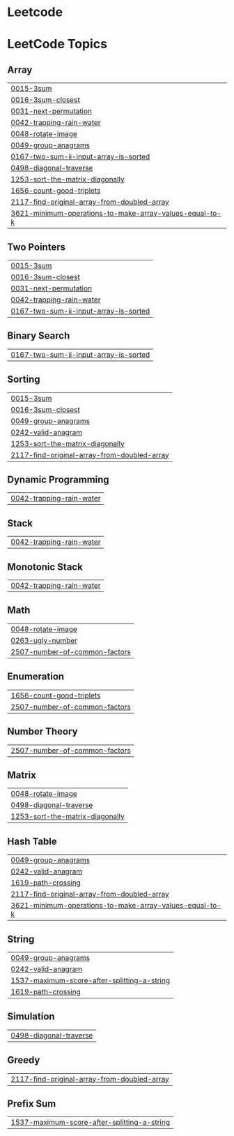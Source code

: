 # Leetcode
<!---LeetCode Topics Start-->
# LeetCode Topics
## Array
|  |
| ------- |
| [0015-3sum](https://github.com/legendcyber28/Leetcode/tree/master/0015-3sum) |
| [0016-3sum-closest](https://github.com/legendcyber28/Leetcode/tree/master/0016-3sum-closest) |
| [0031-next-permutation](https://github.com/legendcyber28/Leetcode/tree/master/0031-next-permutation) |
| [0042-trapping-rain-water](https://github.com/legendcyber28/Leetcode/tree/master/0042-trapping-rain-water) |
| [0048-rotate-image](https://github.com/legendcyber28/Leetcode/tree/master/0048-rotate-image) |
| [0049-group-anagrams](https://github.com/legendcyber28/Leetcode/tree/master/0049-group-anagrams) |
| [0167-two-sum-ii-input-array-is-sorted](https://github.com/legendcyber28/Leetcode/tree/master/0167-two-sum-ii-input-array-is-sorted) |
| [0498-diagonal-traverse](https://github.com/legendcyber28/Leetcode/tree/master/0498-diagonal-traverse) |
| [1253-sort-the-matrix-diagonally](https://github.com/legendcyber28/Leetcode/tree/master/1253-sort-the-matrix-diagonally) |
| [1656-count-good-triplets](https://github.com/legendcyber28/Leetcode/tree/master/1656-count-good-triplets) |
| [2117-find-original-array-from-doubled-array](https://github.com/legendcyber28/Leetcode/tree/master/2117-find-original-array-from-doubled-array) |
| [3621-minimum-operations-to-make-array-values-equal-to-k](https://github.com/legendcyber28/Leetcode/tree/master/3621-minimum-operations-to-make-array-values-equal-to-k) |
## Two Pointers
|  |
| ------- |
| [0015-3sum](https://github.com/legendcyber28/Leetcode/tree/master/0015-3sum) |
| [0016-3sum-closest](https://github.com/legendcyber28/Leetcode/tree/master/0016-3sum-closest) |
| [0031-next-permutation](https://github.com/legendcyber28/Leetcode/tree/master/0031-next-permutation) |
| [0042-trapping-rain-water](https://github.com/legendcyber28/Leetcode/tree/master/0042-trapping-rain-water) |
| [0167-two-sum-ii-input-array-is-sorted](https://github.com/legendcyber28/Leetcode/tree/master/0167-two-sum-ii-input-array-is-sorted) |
## Binary Search
|  |
| ------- |
| [0167-two-sum-ii-input-array-is-sorted](https://github.com/legendcyber28/Leetcode/tree/master/0167-two-sum-ii-input-array-is-sorted) |
## Sorting
|  |
| ------- |
| [0015-3sum](https://github.com/legendcyber28/Leetcode/tree/master/0015-3sum) |
| [0016-3sum-closest](https://github.com/legendcyber28/Leetcode/tree/master/0016-3sum-closest) |
| [0049-group-anagrams](https://github.com/legendcyber28/Leetcode/tree/master/0049-group-anagrams) |
| [0242-valid-anagram](https://github.com/legendcyber28/Leetcode/tree/master/0242-valid-anagram) |
| [1253-sort-the-matrix-diagonally](https://github.com/legendcyber28/Leetcode/tree/master/1253-sort-the-matrix-diagonally) |
| [2117-find-original-array-from-doubled-array](https://github.com/legendcyber28/Leetcode/tree/master/2117-find-original-array-from-doubled-array) |
## Dynamic Programming
|  |
| ------- |
| [0042-trapping-rain-water](https://github.com/legendcyber28/Leetcode/tree/master/0042-trapping-rain-water) |
## Stack
|  |
| ------- |
| [0042-trapping-rain-water](https://github.com/legendcyber28/Leetcode/tree/master/0042-trapping-rain-water) |
## Monotonic Stack
|  |
| ------- |
| [0042-trapping-rain-water](https://github.com/legendcyber28/Leetcode/tree/master/0042-trapping-rain-water) |
## Math
|  |
| ------- |
| [0048-rotate-image](https://github.com/legendcyber28/Leetcode/tree/master/0048-rotate-image) |
| [0263-ugly-number](https://github.com/legendcyber28/Leetcode/tree/master/0263-ugly-number) |
| [2507-number-of-common-factors](https://github.com/legendcyber28/Leetcode/tree/master/2507-number-of-common-factors) |
## Enumeration
|  |
| ------- |
| [1656-count-good-triplets](https://github.com/legendcyber28/Leetcode/tree/master/1656-count-good-triplets) |
| [2507-number-of-common-factors](https://github.com/legendcyber28/Leetcode/tree/master/2507-number-of-common-factors) |
## Number Theory
|  |
| ------- |
| [2507-number-of-common-factors](https://github.com/legendcyber28/Leetcode/tree/master/2507-number-of-common-factors) |
## Matrix
|  |
| ------- |
| [0048-rotate-image](https://github.com/legendcyber28/Leetcode/tree/master/0048-rotate-image) |
| [0498-diagonal-traverse](https://github.com/legendcyber28/Leetcode/tree/master/0498-diagonal-traverse) |
| [1253-sort-the-matrix-diagonally](https://github.com/legendcyber28/Leetcode/tree/master/1253-sort-the-matrix-diagonally) |
## Hash Table
|  |
| ------- |
| [0049-group-anagrams](https://github.com/legendcyber28/Leetcode/tree/master/0049-group-anagrams) |
| [0242-valid-anagram](https://github.com/legendcyber28/Leetcode/tree/master/0242-valid-anagram) |
| [1619-path-crossing](https://github.com/legendcyber28/Leetcode/tree/master/1619-path-crossing) |
| [2117-find-original-array-from-doubled-array](https://github.com/legendcyber28/Leetcode/tree/master/2117-find-original-array-from-doubled-array) |
| [3621-minimum-operations-to-make-array-values-equal-to-k](https://github.com/legendcyber28/Leetcode/tree/master/3621-minimum-operations-to-make-array-values-equal-to-k) |
## String
|  |
| ------- |
| [0049-group-anagrams](https://github.com/legendcyber28/Leetcode/tree/master/0049-group-anagrams) |
| [0242-valid-anagram](https://github.com/legendcyber28/Leetcode/tree/master/0242-valid-anagram) |
| [1537-maximum-score-after-splitting-a-string](https://github.com/legendcyber28/Leetcode/tree/master/1537-maximum-score-after-splitting-a-string) |
| [1619-path-crossing](https://github.com/legendcyber28/Leetcode/tree/master/1619-path-crossing) |
## Simulation
|  |
| ------- |
| [0498-diagonal-traverse](https://github.com/legendcyber28/Leetcode/tree/master/0498-diagonal-traverse) |
## Greedy
|  |
| ------- |
| [2117-find-original-array-from-doubled-array](https://github.com/legendcyber28/Leetcode/tree/master/2117-find-original-array-from-doubled-array) |
## Prefix Sum
|  |
| ------- |
| [1537-maximum-score-after-splitting-a-string](https://github.com/legendcyber28/Leetcode/tree/master/1537-maximum-score-after-splitting-a-string) |
<!---LeetCode Topics End-->